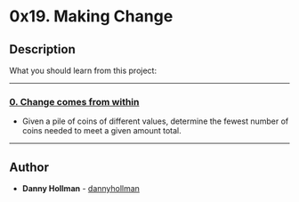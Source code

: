 # 0x19. Making Change

## Description
What you should learn from this project:

---

### [0. Change comes from within](./0-making_change.py)
* Given a pile of coins of different values, determine the fewest number of coins needed to meet a given amount total.

---

## Author
* **Danny Hollman** - [dannyhollman](https://github.com/dannyhollman)